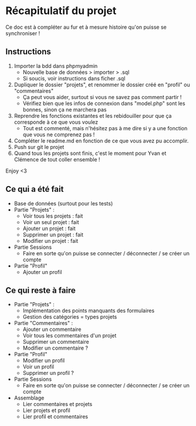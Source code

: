 # Récapitulatif du projet 
Ce doc est à compléter au fur et à mesure histoire qu'on puisse se synchroniser ! 


## Instructions 
1. Importer la bdd dans phpmyadmin 
    - Nouvelle base de données > importer > .sql 
    - Si soucis, voir instructions dans ficher .sql
2. Dupliquer le dossier "projets", et renommer le dossier créé en "profil" ou "commentaires" 
    - Ça peut vous aider, surtout si vous ne savez pas comment partir ! 
    - Vérifiez bien que les infos de connexion dans "model.php" sont les bonnes, sinon ça ne marchera pas 
3. Reprendre les fonctions existantes et les rebidouiller pour que ça corresponde à ce que vous voulez 
    - Tout est commenté, mais n'hésitez pas à me dire si y a une fonction que vous ne comprenez pas ! 
4. Compléter le readme.md en fonction de ce que vous avez pu accomplir.
5. Push sur git le projet 
6. Quand tous les projets sont finis, c'est le moment pour Yvan et Clémence de tout coller ensemble ! 

Enjoy <3


## Ce qui a été fait 
- Base de données (surtout pour les tests)
- Partie "Projets" : 
    - Voir tous les projets : fait 
    - Voir un seul projet : fait 
    - Ajouter un projet : fait 
    - Supprimer un projet : fait 
    - Modifier un projet : fait 
- Partie Sessions
    - Faire en sorte qu'on puisse se connecter / déconnecter / se créer un compte
- Partie "Profil"
    - Ajouter un profil

## Ce qui reste à faire 
- Partie "Projets" : 
    - Implémentation des points manquants des formulaires
    - Gestion des catégories = types projets
- Partie "Commentaires" : 
    - Ajouter un commentaire 
    - Voir tous les commentaires d'un projet 
    - Supprimer un commentaire 
    - Modifier un commentaire ? 
- Partie "Profil"
    - Modifier un profil 
    - Voir un profil 
    - Supprimer un profil ? 
- Partie Sessions
    - Faire en sorte qu'on puisse se connecter / déconnecter / se créer un compte
- Assemblage 
    - Lier commentaires et projets 
    - Lier projets et profil 
    - Lier profil et commentaires 
